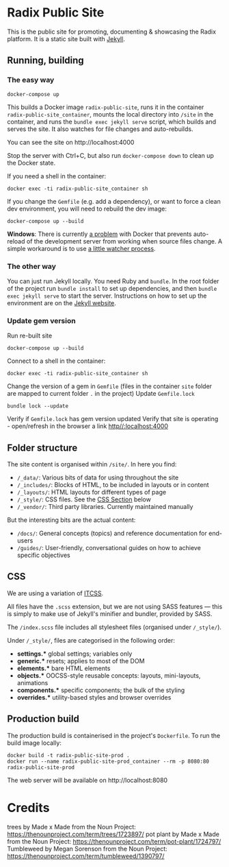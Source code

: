 # Radix Public Site

This is the public site for promoting, documenting & showcasing the Radix
platform. It is a static site built with [Jekyll](https://jekyllrb.com).

## Running, building

### The easy way

    docker-compose up

This builds a Docker image `radix-public-site`, runs it in the container
`radix-public-site_container`, mounts the local directory into `/site` in the
container, and runs the `bundle exec jekyll serve` script, which builds and
serves the site. It also watches for file changes and auto-rebuilds.

You can see the site on http://localhost:4000

Stop the server with Ctrl+C, but also run `docker-compose down` to clean up the
Docker state.

If you need a shell in the container:

    docker exec -ti radix-public-site_container sh

If you change the `Gemfile` (e.g. add a dependency), or want to force a clean
dev environment, you will need to rebuild the dev image:

    docker-compose up --build

**Windows**: There is currently [a
problem](https://github.com/docker/for-win/issues/56) with Docker that prevents
auto-reload of the development server from working when source files change. A
simple workaround is to use [a little watcher
process](https://github.com/FrodeHus/docker-windows-volume-watcher/releases).

### The other way

You can just run Jekyll locally. You need Ruby and `bundle`. In the root folder
of the project run `bundle install` to set up dependencies, and then 
`bundle exec jekyll serve` to start the server. Instructions on how to set up the
environment are on the [Jekyll
website](https://jekyllrb.com/docs/installation/).

### Update gem version

Run re-built site

    docker-compose up --build

Connect to a shell in the container:

    docker exec -ti radix-public-site_container sh

Change the version of a gem in `Gemfile` (files in the container `site` folder are mapped to current folder `.` in the project)
Update `Gemfile.lock`

    bundle lock --update

Verify if `Gemfile.lock` has gem version updated
Verify that site is operating - open/refresh in the browser a link [http//:localhost:4000](http//:localhost:4000)     

## Folder structure

The site content is organised within `/site/`. In here you find:

- `/_data/`: Various bits of data for using throughout the site
- `/_includes/`: Blocks of HTML, to be included in layouts or in content
- `/_layouts/`: HTML layouts for different types of page
- `/_style/`: CSS files. See the [CSS Section](#CSS) below
- `/_vendor/`: Third party libraries. Currently maintained manually

But the interesting bits are the actual content:

- `/docs/`: General concepts (topics) and reference documentation for end-users
- `/guides/`: User-friendly, conversational guides on how to achieve specific objectives

## CSS

We are using a variation of
[ITCSS](https://www.creativebloq.com/web-design/manage-large-css-projects-itcss-101517528).

All files have the `.scss` extension, but we are not using SASS features — this
is simply to make use of Jekyll's minifier and bundler, provided by SASS.

The `/index.scss` file includes all stylesheet files (organised under
`/_style/`).

Under `/_style/`, files are categorised in the following order:

- **settings.\*** global settings; variables only
- **generic.\*** resets; applies to most of the DOM
- **elements.\*** bare HTML elements
- **objects.\*** OOCSS-style reusable concepts: layouts, mini-layouts,
  animations
- **components.\*** specific components; the bulk of the styling
- **overrides.\*** utility-based styles and browser overrides

## Production build

The production build is containerised in the project's `Dockerfile`. To run the
build image locally:

    docker build -t radix-public-site-prod .
    docker run --name radix-public-site-prod_container --rm -p 8080:80 radix-public-site-prod

The web server will be available on http://localhost:8080

# Credits

trees by Made x Made from the Noun Project: https://thenounproject.com/term/trees/1723897/
pot plant by Made x Made from the Noun Project: https://thenounproject.com/term/pot-plant/1724797/
Tumbleweed by Megan Sorenson from the Noun Project: https://thenounproject.com/term/tumbleweed/1390797/

